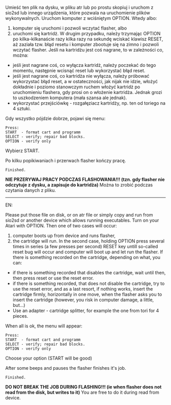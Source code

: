 Umieść ten plik na dysku, w pliku atr lub po prostu skopiuj i uruchom z sio2sd lub innego urządzenia, które pozwala na uruchomienie plików wykonywalnych. Uruchom komputer z wciśniętym OPTION. Wtedy albo:
1. komputer się uruchomi i pozwoli wczytać flasher,
albo
2. uruchomi się kartridż.
W drugim przypadku, należy trzymając OPTION po kilka-kilkanaście razy kilka razy na sekundę wciskać klawisz RESET, aż zaziała tzw. błąd resetu i komputer zbootuje się na zimno i pozwoli wczytać flasher. Jeśli na kartridżu jest coś nagrane, to w zależności co, można:
* jeśli jest nagrane coś, co wyłącza kartridż, należy poczekać do tego momentu, następnie wcisnąć reset lub wykorzystać błąd reset.
* jeśli jest nagrane coś, co kartridża nie wyłącza, należy próbować wykorzystać błąd reset, a w ostateczności, jak nijak nie idzie, włożyć dokładnie i poziomo stanowczym ruchem włożyć kartridż po uruchomieniu flashera, gdy prosi on o włożenie kartridża.  Jednak grozi to uszkodzeniem komputera (mała szansa ale jednak).
* wykorzystać przejściówkę - rozgałęziacz kartridży, np. ten od toriego na 4 sztuki.

Gdy wszystko pójdzie dobrze, pojawi się menu:

	Press:
	START  - format cart and programm
	SELECT - verify; repair bad blocks.
	OPTION - verify only

Wybierz START.

Po kilku popikiwaniach i przerwach flasher kończy pracę.

	Finished.
	
__NIE PRZERYWAJ PRACY PODCZAS FLASHOWANIA!!! (tzn. gdy flasher nie odczytuje z dysku, a zapisuje do kartridża)__
Można to zrobić podczas czytania danych z pliku.

 


--------------------------------------------------------------------------------------------------------------------- 

EN:

Please put those file on disk, or on atr file or simply copy and run from sio2sd or another device which allows running executables.
Turn on your Atari with OPTION. Then one of two cases will occur:
1. computer boots up from device and runs flasher,
2. the cartridge will run.
In the second case, holding OPTION press several times in series (a few presses per second) RESET key untill so-called reset bug will occur and computer will boot up and let run the flasher. If there is something recorded on the cartridge, depending on what, you can:
* if there is something recorded that disables the cartridge, wait until then, then press reset or use the reset error.
* if there is something recorded, that does not disable the cartridge, try to use the reset error, and as a last resort, if nothing works, insert the cartridge firmly, horizontally in one move, when the flasher asks you to insert the cartridge (however, you risk in computer damage, a little, but...)
* Use an adapter - cartridge splitter, for example the one from tori for 4 pieces.

When all is ok, the menu will appear:

	Press:
	START  - format cart and programm
	SELECT - verify; repair bad blocks.
	OPTION - verify only

Choose your option (START will be good)

After some beeps and pauses the flasher finishes it's job.

	Finished.

__DO NOT BREAK THE JOB DURING FLASHING!!! (ie when flasher does not read from the disk, but writes to it)__
You are free to do it during read from device.
